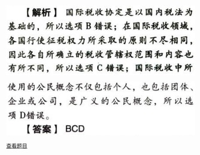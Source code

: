 ![](094f78935cb38332863f99f1be1828e7.png)

![](1e25c570f8f7419632ec7567980869a7.png)

[查看题目](../C01.税法总论.本章真题.md#34-题目)

